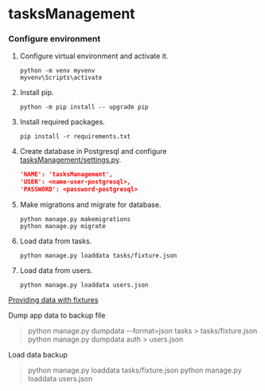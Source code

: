 # tasksManagement

### Configure environment 

1. Configure virtual environment and activate it.
    ``` 
    python -m venv myvenv
    myvenv\Scripts\activate
    ```
2. Install pip.
    ``` 
    python -m pip install -- upgrade pip
    ```
3. Install required packages.
    ``` 
    pip install -r requirements.txt
    ```
4. Create database in Postgresql and configure [tasksManagement/settings.py](./tasksManagement/settings.py).
    ``` json
    'NAME': 'tasksManagement',
    'USER': <name-user-postgresql>,
    'PASSWORD': <password-postgresql>
    ```
5. Make migrations and migrate for database.
    ```
    python manage.py makemigrations
    python manage.py migrate
    ```
6. Load data from tasks.
    ``` 
    python manage.py loaddata tasks/fixture.json
    ```
7. Load data from users.
    ``` 
    python manage.py loaddata users.json
    ```

[Providing data with fixtures](https://docs.djangoproject.com/en/4.0/howto/initial-data/)

Dump app data to backup file
> python manage.py dumpdata --format=json tasks > tasks/fixture.json
> python manage.py dumpdata auth > users.json

Load data backup
> python manage.py loaddata tasks/fixture.json
> python manage.py loaddata users.json